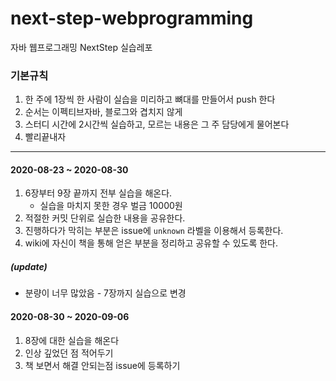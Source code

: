 # next-step-webprogramming
자바 웹프로그래밍 NextStep 실습레포



### 기본규칙
1. 한 주에 1장씩 한 사람이 실습을 미리하고 뼈대를 만들어서 push 한다
2. 순서는 이펙티브자바, 블로그와 겹치지 않게 
3. 스터디 시간에 2시간씩 실습하고, 모르는 내용은 그 주 담당에게 물어본다 
4. 빨리끝내자 

---

#### 2020-08-23 ~ 2020-08-30
1. 6장부터 9장 끝까지 전부 실습을 해온다.  
    - 실습을 마치지 못한 경우 벌금 10000원
2. 적절한 커밋 단위로 실습한 내용을 공유한다.
3. 진행하다가 막히는 부분은 issue에 `unknown` 라벨을 이용해서 등록한다.
4. wiki에 자신이 책을 통해 얻은 부분을 정리하고 공유할 수 있도록 한다.

##### (update)

- 분량이 너무 많았음 - 7장까지 실습으로 변경



#### 2020-08-30 ~ 2020-09-06

1. 8장에 대한 실습을 해온다
2. 인상 깊었던 점 적어두기
3. 책 보면서 해결 안되는점 issue에 등록하기
